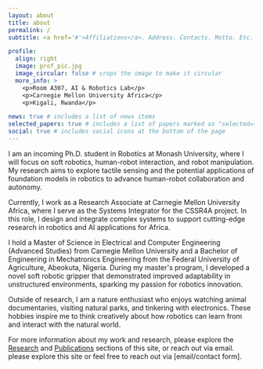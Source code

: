 ```yaml
---
layout: about
title: about
permalink: /
subtitle: <a href='#'>Affiliations</a>. Address. Contacts. Motto. Etc.

profile:
  align: right
  image: prof_pic.jpg
  image_circular: false # crops the image to make it circular
  more_info: >
    <p>Room A307, AI & Robotics Lab</p>
    <p>Carnegie Mellon University Africa</p>
    <p>Kigali, Rwanda</p>

news: true # includes a list of news items
selected_papers: true # includes a list of papers marked as "selected={true}"
social: true # includes social icons at the bottom of the page
---
```

<!-- 
# Write your biography here. Tell the world about yourself. Link to your favorite [subreddit](http://reddit.com). You can put a picture in, too. The code is already in, just name your picture `prof_pic.jpg` and put it in the `img/` folder.

# Put your address / P.O. box / other info right below your picture. You can also disable any of these elements by editing `profile` property of the YAML header of your `_pages/about.md`. Edit `_bibliography/papers.bib` and Jekyll will render your [publications page](/al-folio/publications/) automatically.

# Link to your social media connections, too. This theme is set up to use [Font Awesome icons](https://fontawesome.com/) and [Academicons](https://jpswalsh.github.io/academicons/), like the ones below. Add your Facebook, Twitter, LinkedIn, Google Scholar, or just disable all of them. 

# I am a Research Associate in Robotics at Carnegie Mellon University Africa, with a research focus on Human Robot Interaction and Soft Robotics, I am passionate about developing robots which can interact with humans in a culturally-competent manner.

# I holds a Bachelor of Engineering Degree in Mechattronics Engineering from Federal University of Agriculture, Abeokuta, Nigeria and a Master of Science - Advanced Studies in Electrical and Computer Engineering from Carnegie Mellon University. [Optional: Add a sentence about awards, fellowships, or notable achievements.]

# Outside of research, I am an avid video gamer, and enjoy exploring the intersection of technology and human life.

# For more information about my work, please explore the [Research] and [Publications] sections of this site, or reach out via email. -->
I am an incoming Ph.D. student in Robotics at Monash University, where I will focus on soft robotics, human-robot interaction, and robot manipulation. My research aims to explore tactile sensing and the potential applications of foundation models in robotics to advance human-robot collaboration and autonomy.

Currently, I work as a Research Associate at Carnegie Mellon University Africa, where I serve as the Systems Integrator for the CSSR4A project. In this role, I design and integrate complex systems to support cutting-edge research in robotics and AI applications for Africa.

I hold a Master of Science in Electrical and Computer Engineering (Advanced Studies) from Carnegie Mellon University and a Bachelor of Engineering in Mechatronics Engineering from the Federal University of Agriculture, Abeokuta, Nigeria. During my master's program, I developed a novel soft robotic gripper that demonstrated improved adaptability in unstructured environments, sparking my passion for robotics innovation.

Outside of research, I am a nature enthusiast who enjoys watching animal documentaries, visiting natural parks, and tinkering with electronics. These hobbies inspire me to think creatively about how robotics can learn from and interact with the natural world.

For more information about my work and research, please explore the [Research](/adedayoakinade.github.io/projects/) and [Publications](/adedayoakinade.github.io/publications/) sections of this site, or reach out via email.
please explore this site or feel free to reach out via [email/contact form].